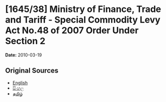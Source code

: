 # [1645/38] Ministry of Finance, Trade and Tariff - Special Commodity Levy Act No.48 of 2007 Order Under Section 2

**Date:** 2010-03-19

## Original Sources

- [English](https://documents.gov.lk/view/extra-gazettes/2010/3/1645-38_E.pdf)
- [සිංහල](https://documents.gov.lk/view/extra-gazettes/2010/3/1645-38_S.pdf)
- [தமிழ்](https://documents.gov.lk/view/extra-gazettes/2010/3/1645-38_T.pdf)
